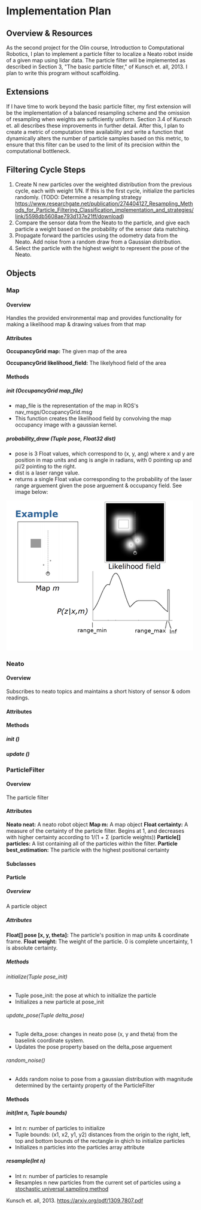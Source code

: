 # Implementation Plan

## Overview & Resources

As the second project for the Olin course, Introduction to Computational Robotics, I plan to implement a particle filter to localize a Neato robot inside of a given map using lidar data. The particle filter will be implemented as described in Section 3, "The basic particle filter," of Kunsch et. all, 2013. I plan to write this program without scaffolding. 

## Extensions

If I have time to work beyond the basic particle filter, my first extension will be the implementation of a balanced resampling scheme and the omission of resampling when weights are sufficiently uniform. Section 3.4 of Kunsch et. all describes these improvements in further detail. After this, I plan to create a metric of computation time availability and write a function that dynamically alters the number of particle samples based on this metric, to ensure that this filter can be used to the limit of its precision within the computational bottleneck.


## Filtering Cycle Steps

1. Create N new particles over the weighted distribution from the previous cycle, each with weight 1/N. If this is the first cycle, initialize the particles randomly. 
    (TODO: Determine a resampling strategy https://www.researchgate.net/publication/274404127_Resampling_Methods_for_Particle_Filtering_Classification_implementation_and_strategies/link/5598db5608ae793d137e21ff/download)
2. Compare the sensor data from the Neato to the particle, and give each particle a weight based on the probability of the sensor data matching. 
3. Propagate forward the particles using the odometry data from the Neato. Add noise from a random draw from a Gaussian distribution.
4. Select the particle with the highest weight to represent the pose of the Neato.


## Objects

### Map
#### Overview
Handles the provided environmental map and provides functionality for making a likelihood map & drawing values from that map
#### Attributes
**OccupancyGrid map:** The given map of the area 

**OccupancyGrid likelihood_field:** The likelyhood field of the area 

#### Methods
##### init (OccupancyGrid map_file)
* map_file is the representation of the map in ROS's nav_msgs/OccupancyGrid.msg
* This function creates the likelihood field by convolving the map occupancy image with a gaussian kernel. 

##### probability_draw (Tuple pose, Float32 dist)
* pose is 3 Float values, which correspond to (x, y, ang) where x and y are position in map units and ang is angle in radians, with 0 pointing up and pi/2 pointing to the right. 
* dist is a laser range value. 
* returns a single Float value corresponding to the probability of the laser range arguement given the pose arguement & occupancy field. See image below:

<img src = "https://github.com/BarlowR/robot_localization/blob/master/Likelihood%20Field.png" width = "500">



### Neato
#### Overview
Subscribes to neato topics and maintains a short history of sensor & odom readings. 

#### Attributes
#### Methods
##### init ()
##### update ()



### ParticleFilter
#### Overview
The particle filter

#### Attributes
**Neato neat:** A neato robot object 
**Map m:** A map object
**Float certainty:** A measure of the certainty of the particle filter. Begins at 1, and decreases with higher certainty according to 1/(1 + Σ (particle weights)) 
**Particle[] particles:** A list containing all of the particles within the filter. 
**Particle best_estimation:** The particle with the highest positional certainty

#### Subclasses

#### Particle 
##### Overview
A particle object
##### Attributes
**Float[] pose [x, y, theta]:** The particle's position in map units & coordinate frame.
**Float weight:** The weight of the particle. 0 is complete uncertainty, 1 is absolute certainty.

##### Methods
###### initialize(Tuple pose_init)
* Tuple pose_init: the pose at which to initialize the particle
* Initializes a new particle at pose_init

###### update_pose(Tuple delta_pose)
* Tuple delta_pose: changes in neato pose (x, y and theta) from the baselink coordinate system.
* Updates the pose property based on the delta_pose arguement  

###### random_noise()
* Adds random noise to pose from a gaussian distribution with magnitude determined by the certainty property of the ParticleFilter


#### Methods
##### init(Int n, Tuple bounds)
* Int n: number of particles to initialize
* Tuple bounds: (x1, x2, y1, y2) distances from the origin to the right, left, top and bottom bounds of the rectangle in qhich to initialize particles
* Initializes n particles into the particles array attribute

##### resample(Int n)
* Int n: number of particles to resample
* Resamples n new particles from the current set of particles using a [stochastic universal sampling method](https://www.youtube.com/watch?v=tvNPidFMY20)


Kunsch et. all, 2013. https://arxiv.org/pdf/1309.7807.pdf
